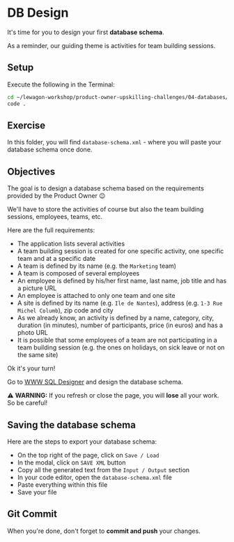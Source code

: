 # DB Design

It's time for you to design your first **database schema**.

As a reminder, our guiding theme is activities for team building sessions.

## Setup

Execute the following in the Terminal:

```bash
cd ~/lewagon-workshop/product-owner-upskilling-challenges/04-databases/01-db-design/
code .
```

## Exercise

In this folder, you will find `database-schema.xml` - where you will paste your database schema once done.

## Objectives

The goal is to design a database schema based on the requirements provided by the Product Owner 😉

We'll have to store the activities of course but also the team building sessions, employees, teams, etc.

Here are the full requirements:
- The application lists several activities
- A team building session is created for one specific activity, one specific team and at a specific date
- A team is defined by its name (e.g. the `Marketing` team)
- A team is composed of several employees
- An employee is defined by his/her first name, last name, job title and has a picture URL
- An employee is attached to only one team and one site
- A site is defined by its name (e.g. `Ile de Nantes`), address (e.g. `1-3 Rue Michel Columb`), zip code and city
- As we already know, an activity is defined by a name, category, city, duration (in minutes), number of participants, price (in euros) and has a photo URL
- It is possible that some employees of a team are not participating in a team building session (e.g. the ones on holidays, on sick leave or not on the same site)

Ok it's your turn!

Go to [WWW SQL Designer](https://ondras.zarovi.cz/sql/demo/) and design the database schema.

⚠ **WARNING:** If you refresh or close the page, you will **lose** all your work. So be careful!

## Saving the database schema

Here are the steps to export your database schema:

- On the top right of the page, click on `Save / Load`
- In the modal, click on `SAVE XML` button
- Copy all the generated text from the `Input / Output` section
- In your code editor, open the `database-schema.xml` file
- Paste everything within this file
- Save your file

## Git Commit

When you're done, don't forget to **commit and push** your changes.
